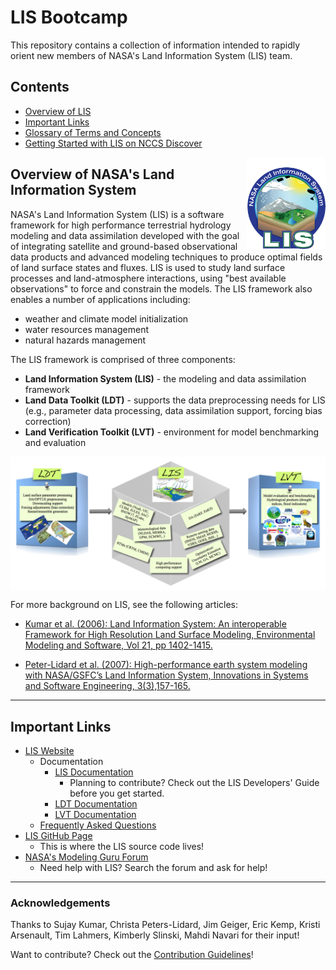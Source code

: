 # LIS Bootcamp

This repository contains a collection of information intended to rapidly orient new members of NASA's Land Information System (LIS) team. <!--just team members or new users altogether?-->

## Contents

* [Overview of LIS](#overview-of-nasas-land-information-system)
* [Important Links](#important-links)
* [Glossary of Terms and Concepts](LIS-glossary.md)
* [Getting Started with LIS on NCCS Discover](LIS-on-NCCS-discover.md)

<img src='../images/LIS_logo-FINAL.png' width='25%' align='right'>

## Overview of NASA's Land Information System

NASA's Land Information System (LIS) is a software framework for high performance terrestrial hydrology modeling and data assimilation developed with the goal of integrating satellite and ground-based observational data products and advanced modeling techniques to produce optimal fields of land surface states and fluxes. LIS is used to study land surface processes and land-atmosphere interactions, using "best available observations" to force and constrain the models. The LIS framework also enables a number of applications including:

* weather and climate model initialization
* water resources management
* natural hazards management

The LIS framework is comprised of three components:

* **Land Information System (LIS)** - the modeling and data assimilation framework
* **Land Data Toolkit (LDT)** - supports the data preprocessing needs for LIS (e.g., parameter data processing, data assimilation support, forcing bias correction)
* **Land Verification Toolkit (LVT)** - environment for model benchmarking and evaluation

<img src='../images/LIS-components.png' align='center'>

<!--expand this section -->

For more background on LIS, see the following articles:

<!-- add links -->
* [Kumar et al. (2006): Land Information System: An interoperable Framework for High Resolution Land Surface Modeling, Environmental Modeling and Software, Vol 21, pp 1402-1415.](http://prhouser.com/houser_files/Kumar2006.pdf)

* [Peter-Lidard et al. (2007): High-performance earth system modeling with NASA/GSFC’s Land Information System, Innovations in Systems and Software Engineering, 3(3),157-165.](http://prhouser.com/houser_files/LIS2007.pdf)

-----

## Important Links

* [LIS Website](https://lis.gsfc.nasa.gov/)
    * Documentation
        * [LIS Documentation](https://lis.gsfc.nasa.gov/documentation/lis)
            * Planning to contribute? Check out the LIS Developers' Guide before you get started.
        * [LDT Documentation](https://lis.gsfc.nasa.gov/documentation/ldt)
        * [LVT Documentation](https://lis.gsfc.nasa.gov/documentation/lvt)
    * [Frequently Asked Questions](https://lis.gsfc.nasa.gov/faq-page)
* [LIS GitHub Page](https://github.com/NASA-LIS)
    * This is where the LIS source code lives!
* [NASA's Modeling Guru Forum](https://modelingguru.nasa.gov/community/atmospheric/lis)
    * Need help with LIS? Search the forum and ask for help!

-----

### Acknowledgements

<!--Did you contribute? Don't forget to add your name below!-->

Thanks to Sujay Kumar, Christa Peters-Lidard, Jim Geiger, Eric Kemp, Kristi Arsenault, Tim Lahmers, Kimberly Slinski, Mahdi Navari for their input!

Want to contribute? Check out the [Contribution Guidelines](../CONTRIBUTING.md)!
